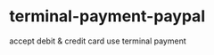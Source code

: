 terminal-payment-paypal
=======================

accept debit &amp; credit card use terminal payment 
